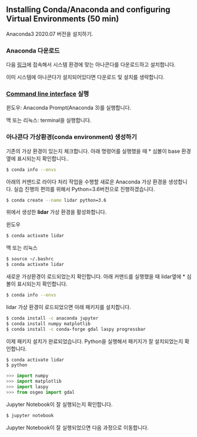 ## Installing Conda/Anaconda and configuring Virtual Environments (50 min)

Anaconda3 2020.07 버전을 설치하기.


### Anaconda 다운로드

다음 [링크](https://www.anaconda.com/products/individual)에 접속해서 시스템 환경에 맞는 아나콘다를 다운로드하고 설치합니다.

이미 시스템에 아나콘다가 설치되어있다면 다운로드 및 설치를 생략합니다.

### [Command line interface](https://docs.anaconda.com/anaconda/user-guide/getting-started/#open-anaconda-prompt) 실행

윈도우: Anaconda Prompt(Anaconda 3)를 실행합니다.

맥 또는 리눅스: terminal을 실행합니다.

### 아나콘다 가상환경(conda environment) 생성하기

기존의 가상 환경이 있는지 체크합니다. 아래 명령어를 실행했을 때 * 심볼이 base 환경 옆에 표시되는지 확인합니다..

```bash
$ conda info --envs
```

아래의 커맨드로 라이다 처리 작업을 수행할 새로운 Anaconda 가상 환경을 생성합니다. 실습 진행의 편의를 위해서 Python=3.6버전으로 진행하겠습니다.

```bash
$ conda create --name lidar python=3.6
```

위에서 생성한 **lidar** 가상 환경을 활성화합니다.

윈도우
```bash
$ conda activate lidar
```
맥 또는 리눅스
```bash
$ source ~/.bashrc
$ conda activate lidar
```

새로운 가상환경이 로드되었는지 확인합니다. 아래 커맨드를 실행했을 때 lidar옆에 * 심볼이 표시되는지 확인합니다.

```bash
$ conda info --envs
```
lidar 가상 환경이 로드되었으면 아래 패키지를 설치합니다.

```bash
$ conda install -c anaconda jupyter
$ conda install numpy matplotlib
$ conda install -c conda-forge gdal laspy progressbar
```

이제 패키지 설치가 완료되었습니다. Python을 실행해서 패키지가 잘 설치되었는지 확인합니다.

```bash
$ conda activate lidar
$ python
```

```python
>>> import numpy
>>> import matplotlib
>>> import laspy
>>> from osgeo import gdal
```



Jupyter Notebook이 잘 실행되는지 확인합니다.

```bash
$ jupyter notebook
```

Jupyter Notebook이 잘 실행되었으면 다음 과정으로 이동합니다.
